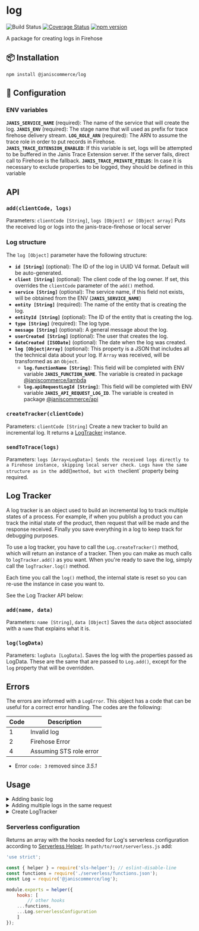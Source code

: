 # log

![Build Status](https://github.com/janis-commerce/log/workflows/Build%20Status/badge.svg)
[![Coverage Status](https://coveralls.io/repos/github/janis-commerce/log/badge.svg?branch=master)](https://coveralls.io/github/janis-commerce/log?branch=master)
[![npm version](https://badge.fury.io/js/%40janiscommerce%2Flog.svg)](https://www.npmjs.com/package/@janiscommerce/log)

A package for creating logs in Firehose

## 📦 Installation
```sh
npm install @janiscommerce/log
```

## 🔧 Configuration
### ENV variables
**`JANIS_SERVICE_NAME`** (required): The name of the service that will create the log.
**`JANIS_ENV`** (required): The stage name that will used as prefix for trace firehose delivery stream.
**`LOG_ROLE_ARN`** (required): The ARN to assume the trace role in order to put records in Firehose.
**`JANIS_TRACE_EXTENSION_ENABLED`**: If this variable is set, logs will be attempted to be buffered in the Janis Trace Extension server. If the server fails, direct call to Firehose is the fallback.
**`JANIS_TRACE_PRIVATE_FIELDS`**: In case it is necessary to exclude properties to be logged, they should be defined in this variable

## API
### **`add(clientCode, logs)`**
Parameters: `clientCode [String]`, `logs [Object] or [Object array]`
Puts the received log or logs into the janis-trace-firehose or local server

### Log structure
The `log [Object]` parameter have the following structure:
- **`id [String]`** (optional): The ID of the log in UUID V4 format. Default will be auto-generated.
- **`client [String]`** (optional): The client code of the log owner. If set, this overrides the `clientCode` parameter of the `add()` method.
- **`service [String]`** (optional): The service name, if this field not exists, will be obtained from the ENV (**`JANIS_SERVICE_NAME`**)
- **`entity [String]`** (required): The name of the entity that is creating the log.
- **`entityId [String]`** (optional): The ID of the entity that is creating the log.
- **`type [String]`** (required): The log type.
- **`message [String]`** (optional): A general message about the log.
- **`userCreated [String]`** (optional): The user that creates the log.
- **`dateCreated [ISODate]`** (optional): The date when the log was created.
- **`log [Object|Array]`** (optional): This property is a JSON that includes all the technical data about your log. If `Array` was received, will be transformed as an `Object`.
  - **`log.functionName [String]`**: This field will be completed with ENV variable **`JANIS_FUNCTION_NAME`**. The variable is created in package [@janiscommerce/lambda](https://www.npmjs.com/package/@janiscommerce/lambda)
  - **`log.apiRequestLogId [String]`**: This field will be completed with ENV variable **`JANIS_API_REQUEST_LOG_ID`**. The variable is created in package [@janiscommerce/api](https://www.npmjs.com/package/@janiscommerce/api)

### **`createTracker(clientCode)`**
Parameters: `clientCode [String]`
Create a new tracker to build an incremental log. It returns a [LogTracker](#log-tracker) instance.

### **`sendToTrace(logs)`**
Parameters: `logs [Array<LogData>]
Sends the received logs directly to a Firehose instance, skipping local server check.
Logs have the same structure as in the `add()` method, but with the `client` property being required.

## Log Tracker

A log tracker is an object used to build an incremental log to track multiple states of a process. For example, if when you publish a product you can track the initial state of the product, then request that will be made and the response received. Finally you save everything in a log to keep track for debugging purposes.

To use a log tracker, you have to call the `Log.createTracker()` method, which will return an instance of a tracker.
Then you can make as much calls to `logTracker.add()` as you want.
When you're ready to save the log, simply call the `logTracker.log()` method.

Each time you call the `log()` method, the internal state is reset so you can re-use the instance in case you want to.

See the Log Tracker API below:

### **`add(name, data)`**
Parameters: `name [String]`, `data [Object]`
Saves the `data` object associated with a `name` that explains what it is.

### **`log(logData)`**
Parameters: `logData [LogData]`.
Saves the log with the properties passed as LogData. These are the same that are passed to `Log.add()`, except for the `log` property that will be overridden.

## Errors

The errors are informed with a `LogError`.
This object has a code that can be useful for a correct error handling.
The codes are the following:

| Code | Description                    |
|------|--------------------------------|
| 1    | Invalid log                    |
| 2    | Firehose Error                 |
| 4    | Assuming STS role error        |

- Error `code: 3` removed since _3.5.1_

## Usage

<details>
  <summary>Adding basic log</summary>

```js
const Log = require('@janiscommerce/log');

// Single log send
await Log.add('some-client', {
  service: 'oms',
  entity: 'api',
  entityId: 'order',
  type: 'api-request',
  dateCreated: '2020-04-21T17:16:01.324Z',
  log: {
    api: {
      endpoint: 'order/5ea1c7f48efca3c21654d4a3/pick-items',
      httpMethod: 'post'
    },
    request: {
      headers: {
        accept: 'application/json',
        'content-type': 'application/json',
        Host: 'oms.host.com',
        'janis-client': 'some-client',
        'X-Amzn-Trace-Id': 'Root=1-fca3c2-5ea1c7f48efca3c21654d4a3',
        'X-Forwarded-For': '12.354.67.890',
        'X-Forwarded-Port': '123',
        'X-Forwarded-Proto': 'https'
      },
      data: {
        0: {
          pickedQuantity: 1,
          pickingSessionId: '5ea1c88463d91e9758f2c1b8',
          pickerId: '5ea1c8895ebb38d472ccd8c3',
          id: '5EA1C88D6E94BC19F7FC1612',
          pickedEans: [
            '1234567890'
          ]
        }
      }
    },
    response: {
      code: 200,
      headers: {},
      body: {}
    },
    executionTime: 868.251946
  }
});
```

</details>

<details>
  <summary>Adding multiple logs in the same request</summary>

```js
const Log = require('@janiscommerce/log');

// Multiple logs send
await Log.add('some-client', [{
  service: 'catalog',
  entity: 'account',
  entityId: '5ea1c8c53fdac68fb60eac9e',
  type: 'upserted',
  dateCreated: '2020-04-22T22:03:50.507Z',
  log: {
    id: '5ea1c8c53fdac68fb60eac9e',
    referenceId: 'rv-000005'
  }
}, {
  service: 'catalog',
  entity: 'account',
  entityId: '5ea1c8cd11f82560a364cbd4',
  type: 'upserted',
  dateCreated: '2020-04-22T22:03:50.507Z',
  log: {
    id: '5ea1c8cd11f82560a364cbd4',
    referenceId: 'rf-00752'
  }
}]);
```

</details>

<details>
  <summary>Create LogTracker</summary>

```js
const Log = require('@janiscommerce/log');

// Incremental logs, during a map-reduce operation
const logTracker = Log.createTracker('some-client');

const numbers = [1, 2, 3];
logTracker.add('initialState', numbers);

const doubledNumbers = numbers.map(n => n * 2);
logTracker.add('intermediateState', doubledNumbers);

const sum = doubledNumbers.reduce((total, n) => total + n, 0);
logTracker.add('finalState', sum);

await logTracker.log({
  entity: 'math',
  entityId: 'someId',
  type: 'map-reduce',
  message: 'Map reduced to sum the double of some numbers'
});
```
</details>

### Serverless configuration

Returns an array with the hooks needed for Log's serverless configuration according to [Serverless Helper](https://www.npmjs.com/package/sls-helper-plugin-janis). In `path/to/root/serverless.js` add:

```js
'use strict';

const { helper } = require('sls-helper'); // eslint-disable-line
const functions = require('./serverless/functions.json');
const Log = require('@janiscommerce/log');

module.exports = helper({
	hooks: [
		// other hooks
    ...functions,
    ...Log.serverlessConfiguration
	]
});
```